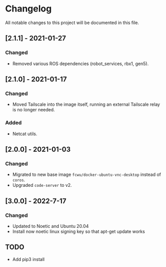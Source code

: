 # Changelog

All notable changes to this project will be documented in this file.

## [2.1.1] - 2021-01-27

### Changed

- Removed various ROS dependencies (robot_services, rbx1, gen5).

## [2.1.0] - 2021-01-17

### Changed

- Moved Tailscale into the image itself, running an external Tailscale relay is no longer needed.

### Added

- Netcat utils.

## [2.0.0] - 2021-01-03

### Changed

- Migrated to new base image `fcwu/docker-ubuntu-vnc-desktop` instead of `coros`.
- Upgraded `code-server` to v2.

## [3.0.0] - 2022-7-17

### Changed

- Updated to Noetic and Ubuntu 20.04
- Install now noetic linux signing key so that apt-get update works


## TODO
* Add pip3 install


